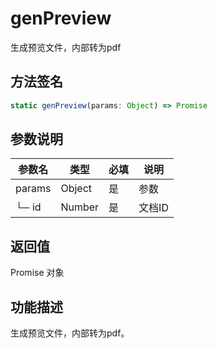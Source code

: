 # genPreview

生成预览文件，内部转为pdf

## 方法签名
```typescript
static genPreview(params: Object) => Promise
```

## 参数说明
| 参数名 | 类型 | 必填 | 说明 |
|--------|------|------|------|
| params | Object | 是 | 参数 |
| └─ id | Number | 是 | 文档ID |

## 返回值
Promise 对象

## 功能描述
生成预览文件，内部转为pdf。 